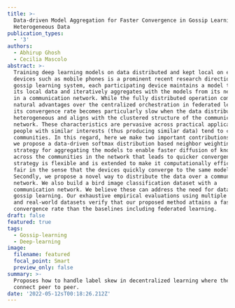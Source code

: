 ```yaml
---
title: >-
  Data-driven Model Aggregation for Faster Convergence in Gossip Learning for
  Heterogeneous Data
publication_types:
  - '3'
authors:
  - Abhirup Ghosh
  - Cecilia Mascolo
abstract: >-
  Training deep learning models on data distributed and kept local on edge
  devices such as mobile phones is a prominent recent research direction. In a
  gossip learning system, each participating device maintains a model trained on
  its local data and iteratively aggregates with the models from its neighbours
  in a communication network. While the fully distributed operation comes with
  natural advantages over the centralized orchestration in federated learning,
  its convergence rate becomes particularly slow when the data distribution is
  heterogeneous and aligns with the clustered structure of the communication
  network. These characteristics are pervasive across practical applications as
  people with similar interests (thus producing similar data) tend to create
  communities. In this regard, here we make two important contributions. First,
  we propose a data-driven softmax distribution based neighbor weighting
  strategy for aggregating the models to enable faster diffusion of knowledge
  across the communities in the network that leads to quicker convergence. The
  strategy is flexible and is extended to make it computationally efficient and
  fair in the sense that the devices quickly converge to the same model.
  Secondly, we propose a novel way to distribute the data over a communication
  network. We also build a bird image classification dataset with a
  communication network. We believe these can address the need for datasets for
  gossip learning. Our exhaustive empirical evaluations using multiple synthetic
  and real-world datasets verify that our proposed method attains a faster
  convergence rate than the baselines including federated learning.
draft: false
featured: true
tags:
  - Gossip-learning
  - Deep-learning
image:
  filename: featured
  focal_point: Smart
  preview_only: false
summary: >-
  Proposes how to handle label skew in decentralized learning where the users
  connect peer to peer.
date: '2022-05-12sT00:18:26.212Z'
---
```

